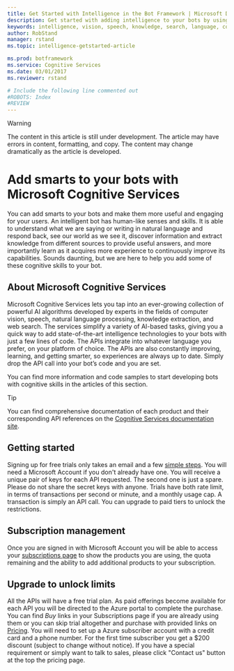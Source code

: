 ```yaml
---
title: Get Started with Intelligence in the Bot Framework | Microsoft Docs
description: Get started with adding intelligence to your bots by using Microsoft Cognitive Services.
keywords: intelligence, vision, speech, knowledge, search, language, cognitive
author: RobStand
manager: rstand
ms.topic: intelligence-getstarted-article

ms.prod: botframework
ms.service: Cognitive Services
ms.date: 03/01/2017
ms.reviewer: rstand

# Include the following line commented out
#ROBOTS: Index
#REVIEW
---
```

> [!WARNING]
> The content in this article is still under development. The article may have errors in content, formatting,
> and copy. The content may change dramatically as the article is developed.

# Add smarts to your bots with Microsoft Cognitive Services

You can add smarts to your bots and make them more useful and engaging for your users. An intelligent bot has human-like senses and skills. It is able to understand what we are saying or writing in natural language and respond back, see our world as we see it, discover information and extract knowledge from different sources to provide useful answers, and more importantly learn as it acquires more experience to continuously improve its capabilities. Sounds daunting, but we are here to help you add some of these cognitive skills to your bot.

## About Microsoft Cognitive Services
Microsoft Cognitive Services lets you tap into an ever-growing collection of powerful AI algorithms developed by experts in the fields of computer vision, speech, natural language processing, knowledge extraction, and web search. The services simplify a variety of AI-based tasks, giving you a quick way to add state-of-the-art intelligence technologies to your bots with just a few lines of code. The APIs integrate into whatever language you prefer, on your platform of choice. The APIs are also constantly improving, learning, and getting smarter, so experiences are always up to date. Simply drop the API call into your bot’s code and you are set.

You can find more information and code samples to start developing bots with cognitive skills in the articles of this section.

> [!TIP]
> You can find comprehensive documentation of each product and their corresponding API references on the [Cognitive Services documentation site](https://www.microsoft.com/cognitive-services/en-us/documentation).

## Getting started
Signing up for free trials only takes an email and a few [simple steps](https://www.microsoft.com/cognitive-services/en-us/sign-up). You will need a Microsoft Account if you don't already have one. You will receive a unique pair of keys for each API requested. The second one is just a spare. Please do not share the secret keys with anyone. Trials have both rate limit, in terms of transactions per second or minute, and a monthly usage cap. A transaction is simply an API call. You can upgrade to paid tiers to unlock the restrictions.

## Subscription management
Once you are signed in with Microsoft Account you will be able to access your [subscriptions page](https://www.microsoft.com/cognitive-services/en-us/subscriptions) to show the products you are using, the quota remaining and the ability to add additional products to your subscription.

## Upgrade to unlock limits
All the APIs will have a free trial plan. As paid offerings become available for each API you will be directed to the Azure portal to complete the purchase. You can find *Buy* links in your Subscriptions page if you are already using them or you can skip trial altogether and purchase with provided links on [Pricing](https://www.microsoft.com/cognitive-services/en-us/pricing). You will need to set up a Azure subscriber account with a credit card and a phone number. For the first time subscriber you get a $200 discount (subject to change without notice). If you have a special requirement or simply want to talk to sales, please click "Contact us" button at the top the pricing page.
